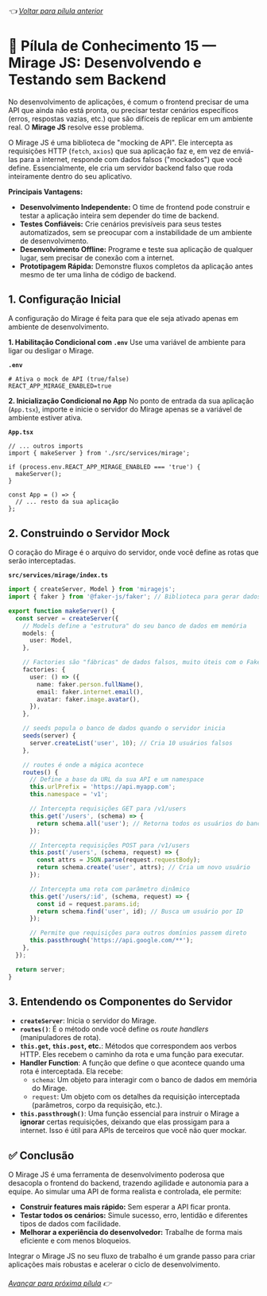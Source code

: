 ###### 👈 [Voltar para pílula anterior](https://github.com/ewerton5/reactJS-knowledge-nuggets/blob/main/content/014-automated-testing.md)

# 📘 Pílula de Conhecimento 15 — Mirage JS: Desenvolvendo e Testando sem Backend

No desenvolvimento de aplicações, é comum o frontend precisar de uma API que ainda não está pronta, ou precisar testar cenários específicos (erros, respostas vazias, etc.) que são difíceis de replicar em um ambiente real. O **Mirage JS** resolve esse problema.

O Mirage JS é uma biblioteca de "mocking de API". Ele intercepta as requisições HTTP (`fetch`, `axios`) que sua aplicação faz e, em vez de enviá-las para a internet, responde com dados falsos ("mockados") que você define. Essencialmente, ele cria um servidor backend falso que roda inteiramente dentro do seu aplicativo.

**Principais Vantagens:**

  * **Desenvolvimento Independente:** O time de frontend pode construir e testar a aplicação inteira sem depender do time de backend.
  * **Testes Confiáveis:** Crie cenários previsíveis para seus testes automatizados, sem se preocupar com a instabilidade de um ambiente de desenvolvimento.
  * **Desenvolvimento Offline:** Programe e teste sua aplicação de qualquer lugar, sem precisar de conexão com a internet.
  * **Prototipagem Rápida:** Demonstre fluxos completos da aplicação antes mesmo de ter uma linha de código de backend.

## 1\. Configuração Inicial

A configuração do Mirage é feita para que ele seja ativado apenas em ambiente de desenvolvimento.

**1. Habilitação Condicional com `.env`**
Use uma variável de ambiente para ligar ou desligar o Mirage.

**`.env`**

```env
# Ativa o mock de API (true/false)
REACT_APP_MIRAGE_ENABLED=true
```

**2. Inicialização Condicional no App**
No ponto de entrada da sua aplicação (`App.tsx`), importe e inicie o servidor do Mirage apenas se a variável de ambiente estiver ativa.

**`App.tsx`**

```tsx
// ... outros imports
import { makeServer } from './src/services/mirage';

if (process.env.REACT_APP_MIRAGE_ENABLED === 'true') {
  makeServer();
}

const App = () => {
  // ... resto da sua aplicação
};
```

## 2\. Construindo o Servidor Mock

O coração do Mirage é o arquivo do servidor, onde você define as rotas que serão interceptadas.

**`src/services/mirage/index.ts`**

```ts
import { createServer, Model } from 'miragejs';
import { faker } from '@faker-js/faker'; // Biblioteca para gerar dados falsos

export function makeServer() {
  const server = createServer({
    // Models define a "estrutura" do seu banco de dados em memória
    models: {
      user: Model,
    },

    // Factories são "fábricas" de dados falsos, muito úteis com o Faker
    factories: {
      user: () => ({
        name: faker.person.fullName(),
        email: faker.internet.email(),
        avatar: faker.image.avatar(),
      }),
    },

    // seeds popula o banco de dados quando o servidor inicia
    seeds(server) {
      server.createList('user', 10); // Cria 10 usuários falsos
    },

    // routes é onde a mágica acontece
    routes() {
      // Define a base da URL da sua API e um namespace
      this.urlPrefix = 'https://api.myapp.com';
      this.namespace = 'v1';

      // Intercepta requisições GET para /v1/users
      this.get('/users', (schema) => {
        return schema.all('user'); // Retorna todos os usuários do banco de dados do Mirage
      });

      // Intercepta requisições POST para /v1/users
      this.post('/users', (schema, request) => {
        const attrs = JSON.parse(request.requestBody);
        return schema.create('user', attrs); // Cria um novo usuário
      });

      // Intercepta uma rota com parâmetro dinâmico
      this.get('/users/:id', (schema, request) => {
        const id = request.params.id;
        return schema.find('user', id); // Busca um usuário por ID
      });

      // Permite que requisições para outros domínios passem direto
      this.passthrough('https://api.google.com/**');
    },
  });

  return server;
}
```

## 3\. Entendendo os Componentes do Servidor

  * **`createServer`**: Inicia o servidor do Mirage.
  * **`routes()`**: É o método onde você define os *route handlers* (manipuladores de rota).
  * **`this.get`, `this.post`, etc.**: Métodos que correspondem aos verbos HTTP. Eles recebem o caminho da rota e uma função para executar.
  * **Handler Function**: A função que define o que acontece quando uma rota é interceptada. Ela recebe:
      * `schema`: Um objeto para interagir com o banco de dados em memória do Mirage.
      * `request`: Um objeto com os detalhes da requisição interceptada (parâmetros, corpo da requisição, etc.).
  * **`this.passthrough()`**: Uma função essencial para instruir o Mirage a **ignorar** certas requisições, deixando que elas prossigam para a internet. Isso é útil para APIs de terceiros que você não quer mockar.

## ✅ Conclusão

O Mirage JS é uma ferramenta de desenvolvimento poderosa que desacopla o frontend do backend, trazendo agilidade e autonomia para a equipe. Ao simular uma API de forma realista e controlada, ele permite:

  * **Construir features mais rápido:** Sem esperar a API ficar pronta.
  * **Testar todos os cenários:** Simule sucesso, erro, lentidão e diferentes tipos de dados com facilidade.
  * **Melhorar a experiência do desenvolvedor:** Trabalhe de forma mais eficiente e com menos bloqueios.

Integrar o Mirage JS no seu fluxo de trabalho é um grande passo para criar aplicações mais robustas e acelerar o ciclo de desenvolvimento.

###### [Avançar para próxima pílula](https://github.com/ewerton5/reactJS-knowledge-nuggets/blob/main/content/016-error-handling.md) 👉
